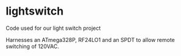 lightswitch
===========

Code used for our light switch project

Harnesses an ATmega328P, RF24LO1 and an SPDT to allow remote switching of 120VAC.
